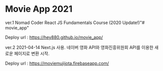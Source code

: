 # Movie App 2021

ver.1
Nomad Coder React JS Fundamentals Course (2020 Update!)"# movie_app" 

Deploy url : https://hey880.github.io/movie_app/

ver.2
2021-04-14
Next.js 사용.
네이버 영화 API와 영화진흥위원회 API를 이용한 새로운 페이지로 변환 시작.

Deploy url : https://moviemujijota.firebaseapp.com/

